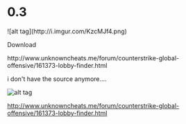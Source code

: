 <h1>0.3</h1>
![alt tag](http://i.imgur.com/KzcMJf4.png)
<p>Download</p>
http://www.unknowncheats.me/forum/counterstrike-global-offensive/161373-lobby-finder.html

i don't have the source anymore....

![alt tag](http://s14.postimg.org/5d8ya0j4h/lobby_finder.png)

http://www.unknowncheats.me/forum/counterstrike-global-offensive/161373-lobby-finder.html

